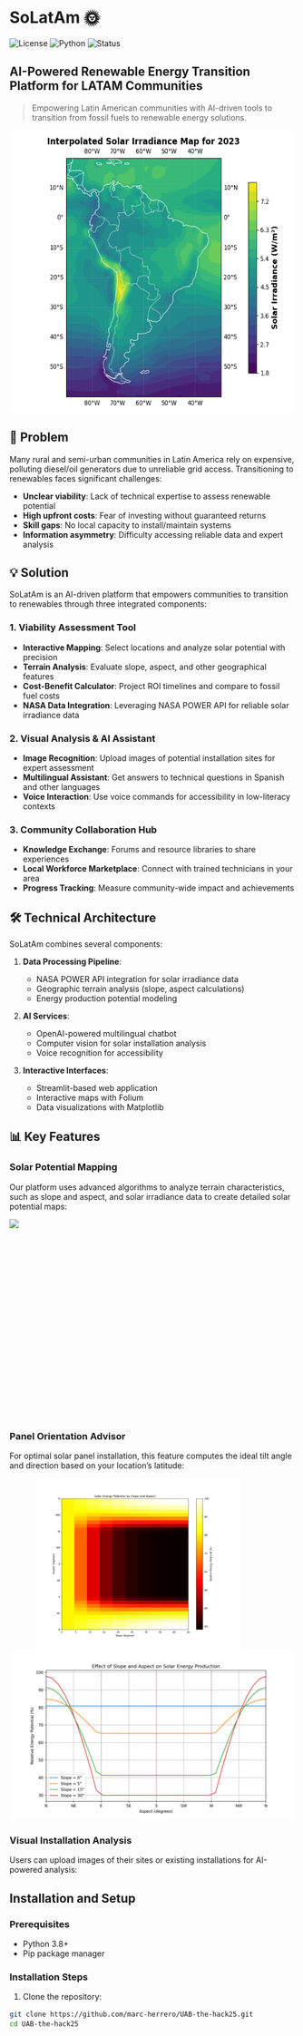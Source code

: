 # SoLatAm 🌞

![License](https://img.shields.io/badge/license-MIT-blue.svg)
![Python](https://img.shields.io/badge/python-3.8+-brightgreen.svg)
![Status](https://img.shields.io/badge/status-prototype-orange.svg)

## AI-Powered Renewable Energy Transition Platform for LATAM Communities

> Empowering Latin American communities with AI-driven tools to transition from fossil fuels to renewable energy solutions.

<img src="images/Interpolated-Solar-irradiance-LatAm.png" height=500 style="display: block; margin: auto">

## 🌟 Problem

Many rural and semi-urban communities in Latin America rely on expensive, polluting diesel/oil generators due to unreliable grid access. Transitioning to renewables faces significant challenges:

- **Unclear viability**: Lack of technical expertise to assess renewable potential
- **High upfront costs**: Fear of investing without guaranteed returns
- **Skill gaps**: No local capacity to install/maintain systems
- **Information asymmetry**: Difficulty accessing reliable data and expert analysis

## 💡 Solution

SoLatAm is an AI-driven platform that empowers communities to transition to renewables through three integrated components:

### 1. Viability Assessment Tool
- **Interactive Mapping**: Select locations and analyze solar potential with precision
- **Terrain Analysis**: Evaluate slope, aspect, and other geographical features
- **Cost-Benefit Calculator**: Project ROI timelines and compare to fossil fuel costs
- **NASA Data Integration**: Leveraging NASA POWER API for reliable solar irradiance data

### 2. Visual Analysis & AI Assistant
- **Image Recognition**: Upload images of potential installation sites for expert assessment
- **Multilingual Assistant**: Get answers to technical questions in Spanish and other languages
- **Voice Interaction**: Use voice commands for accessibility in low-literacy contexts

### 3. Community Collaboration Hub
- **Knowledge Exchange**: Forums and resource libraries to share experiences
- **Local Workforce Marketplace**: Connect with trained technicians in your area
- **Progress Tracking**: Measure community-wide impact and achievements

## 🛠️ Technical Architecture

SoLatAm combines several components:

1. **Data Processing Pipeline**:
   - NASA POWER API integration for solar irradiance data
   - Geographic terrain analysis (slope, aspect calculations)
   - Energy production potential modeling

2. **AI Services**:
   - OpenAI-powered multilingual chatbot
   - Computer vision for solar installation analysis
   - Voice recognition for accessibility

3. **Interactive Interfaces**:
   - Streamlit-based web application
   - Interactive maps with Folium
   - Data visualizations with Matplotlib

## 📊 Key Features

### Solar Potential Mapping

Our platform uses advanced algorithms to analyze terrain characteristics, such as slope and aspect, and solar irradiance data to create detailed solar potential maps:

<img src="images/terrain_solar_analysis_example.png" height=350 style="display: block; margin: auto">

### Panel Orientation Advisor

For optimal solar panel installation, this feature computes the ideal tilt angle and direction based on your location’s latitude:

<div style="text-align: center;">
    <img src="images/slope_aspect_energy_matrix.png" height="300" style="display: inline-block; margin-right: 50px;">
    <img src="images/slope_aspect_curves.png" height="300" style="display: inline-block;">
</div>

### Visual Installation Analysis

Users can upload images of their sites or existing installations for AI-powered analysis:

## Installation and Setup

### Prerequisites
- Python 3.8+
- Pip package manager

### Installation Steps

1. Clone the repository:
```bash
git clone https://github.com/marc-herrero/UAB-the-hack25.git
cd UAB-the-hack25
```
